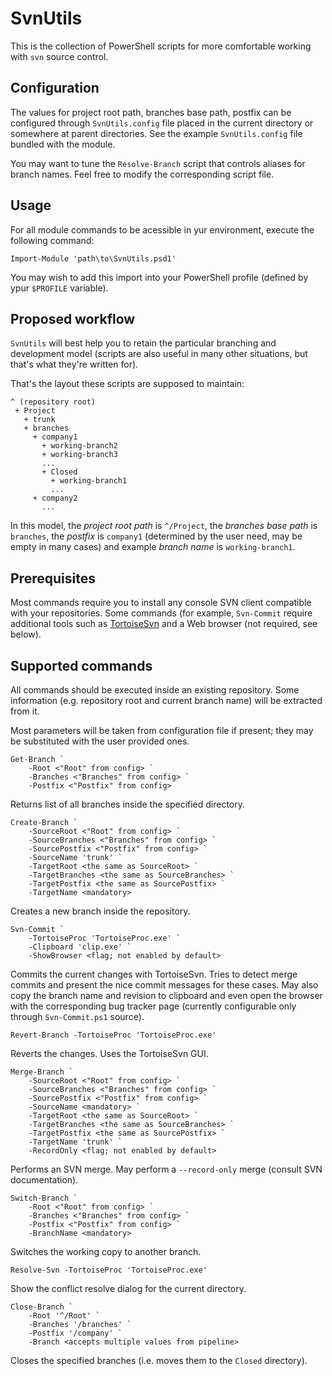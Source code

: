 SvnUtils
========

This is the collection of PowerShell scripts for more comfortable
working with `svn` source control.

Configuration
-------------

The values for project root path, branches base path, postfix can be
configured through `SvnUtils.config` file placed in the current
directory or somewhere at parent directories. See the example
`SvnUtils.config` file bundled with the module.

You may want to tune the `Resolve-Branch` script that controls aliases
for branch names. Feel free to modify the corresponding script file.

Usage
-----

For all module commands to be acessible in yur environment, execute
the following command:

    Import-Module 'path\to\SvnUtils.psd1'

You may wish to add this import into your PowerShell profile (defined
by ypur `$PROFILE` variable).

Proposed workflow
-----------------

`SvnUtils` will best help you to retain the particular branching and
development model (scripts are also useful in many other situations,
but that's what they're written for).

That's the layout these scripts are supposed to maintain:

    ^ (repository root)
     + Project
       + trunk
       + branches
         + company1
           + working-branch2
           + working-branch3
           ...
           + Closed
             + working-branch1
             ...
         + company2
           ...

In this model, the *project root path* is `^/Project`, the *branches
base path* is `branches`, the *postfix* is `company1` (determined by
the user need, may be empty in many cases) and example *branch name*
is `working-branch1`.

Prerequisites
-------------

Most commands require you to install any console SVN client compatible
with your repositories. Some commands (for example, `Svn-Commit`
require additional tools such as
[TortoiseSvn](http://tortoisesvn.net/) and a Web browser (not
required, see below).

Supported commands
------------------

All commands should be executed inside an existing repository. Some
information (e.g. repository root and current branch name) will be
extracted from it.

Most parameters will be taken from configuration file if present; they
may be substituted with the user provided ones.

    Get-Branch `
        -Root <"Root" from config> `
        -Branches <"Branches" from config> `
        -Postfix <"Postfix" from config>

Returns list of all branches inside the specified directory.

    Create-Branch `
        -SourceRoot <"Root" from config> `
        -SourceBranches <"Branches" from config> `
        -SourcePostfix <"Postfix" from config> `
        -SourceName 'trunk' `
        -TargetRoot <the same as SourceRoot> `
        -TargetBranches <the same as SourceBranches> `
        -TargetPostfix <the same as SourcePostfix> `
        -TargetName <mandatory>

Creates a new branch inside the repository.

    Svn-Commit `
        -TortoiseProc 'TortoiseProc.exe' `
        -Clipboard 'clip.exe' `
        -ShowBrowser <flag; not enabled by default>

Commits the current changes with TortoiseSvn. Tries to detect merge
commits and present the nice commit messages for these cases. May also
copy the branch name and revision to clipboard and even open the
browser with the corresponding bug tracker page (currently
configurable only through `Svn-Commit.ps1` source).

    Revert-Branch -TortoiseProc 'TortoiseProc.exe'

Reverts the changes. Uses the TortoiseSvn GUI.

    Merge-Branch `
        -SourceRoot <"Root" from config> `
        -SourceBranches <"Branches" from config> `
        -SourcePostfix <"Postfix" from config> `
        -SourceName <mandatory> `
        -TargetRoot <the same as SourceRoot> `
        -TargetBranches <the same as SourceBranches> `
        -TargetPostfix <the same as SourcePostfix> `
        -TargetName 'trunk' `
        -RecordOnly <flag; not enabled by default>

Performs an SVN merge. May perform a `--record-only` merge (consult
SVN documentation).

    Switch-Branch `
        -Root <"Root" from config> `
        -Branches <"Branches" from config> `
        -Postfix <"Postfix" from config> `
        -BranchName <mandatory>

Switches the working copy to another branch.

    Resolve-Svn -TortoiseProc 'TortoiseProc.exe'

Show the conflict resolve dialog for the current directory.

    Close-Branch `
        -Root '^/Root' `
        -Branches '/branches' `
        -Postfix '/company' `
        -Branch <accepts multiple values from pipeline>

Closes the specified branches (i.e. moves them to the `Closed`
directory).
